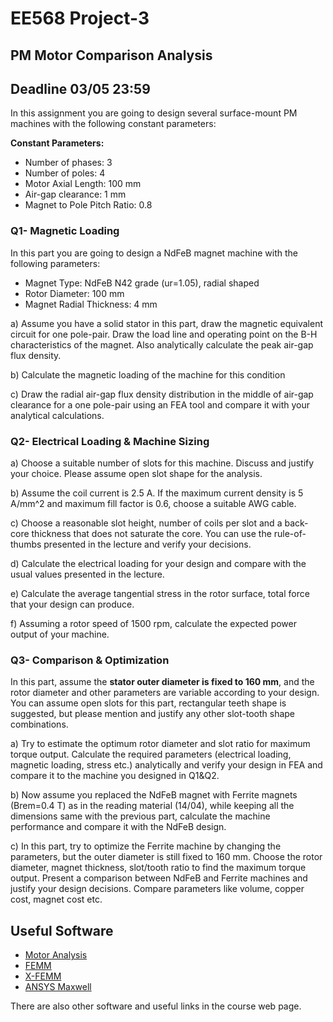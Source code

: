 # EE568 Project-3

## PM Motor Comparison Analysis

## Deadline 03/05 23:59

In this assignment you are going to design several surface-mount PM machines with the following constant parameters:

**Constant Parameters:** 

- Number of phases: 3 
- Number of poles: 4
- Motor Axial Length: 100 mm
- Air-gap clearance: 1 mm 
- Magnet to Pole Pitch Ratio: 0.8

### Q1- Magnetic Loading

In this part you are going to design a NdFeB magnet machine with the following parameters:

- Magnet Type: NdFeB N42 grade (ur=1.05), radial shaped
- Rotor Diameter: 100 mm 
- Magnet Radial Thickness: 4 mm 

a) Assume you have a solid stator in this part, draw the magnetic equivalent circuit for one pole-pair. Draw the load line and operating point on the B-H characteristics of the magnet. Also analytically calculate the peak air-gap flux density.

b) Calculate the magnetic loading of the machine for this condition

c) Draw the radial air-gap flux density distribution in the middle of air-gap clearance for a one pole-pair using an FEA tool and compare it with your analytical calculations.

### Q2- Electrical Loading & Machine Sizing

a) Choose a suitable number of slots for this machine. Discuss and justify your choice. Please assume open slot shape for the analysis. 

b) Assume the coil current is 2.5 A. If the  maximum current density is 5 A/mm^2 and maximum fill factor is 0.6, choose a suitable AWG cable.

c) Choose a reasonable slot height, number of coils per slot and a back-core thickness that does not saturate the core. You can use the rule-of-thumbs presented in the lecture and verify your decisions.

d) Calculate the electrical loading for your design and compare with the usual values presented in the lecture.

e) Calculate the average tangential stress in the rotor surface, total force that your design can produce.

f) Assuming a rotor speed of 1500 rpm, calculate the expected power output of your machine.


### Q3- Comparison & Optimization

In this part, assume the **stator outer diameter is fixed to 160 mm**, and the rotor diameter and other parameters are variable according to your design. You can assume open slots for this part, rectangular teeth shape is suggested, but please mention and justify any other slot-tooth shape combinations.

a) Try to estimate the optimum rotor diameter and slot ratio for maximum torque output. Calculate the required parameters (electrical loading, magnetic loading, stress etc.) analytically and verify your design in FEA and compare it to the machine you designed in Q1&Q2.

b) Now assume you replaced the NdFeB magnet with Ferrite magnets (Brem=0.4 T) as in the reading material (14/04),  while keeping all the dimensions same with the previous part, calculate the machine performance and compare it with the NdFeB design.

c) In this part, try to optimize the Ferrite machine by changing the parameters, but the outer diameter is still fixed to 160 mm. Choose the rotor diameter, magnet thickness, slot/tooth ratio to find the maximum torque output.  Present a comparison between NdFeB and Ferrite machines and justify your design decisions. Compare parameters like volume, copper cost, magnet cost etc.


## Useful Software

- [Motor Analysis](http://motoranalysis.com/)
- [FEMM](http://www.femm.info/wiki/HomePage)
- [X-FEMM](https://sourceforge.net/p/xfemm/wiki/Home/)
- [ANSYS Maxwell](https://www.ansys.com/products/electronics/ansys-maxwell)

There are also other software and useful links in the course web page.

